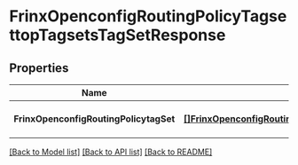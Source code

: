 # FrinxOpenconfigRoutingPolicyTagsettopTagsetsTagSetResponse

## Properties
Name | Type | Description | Notes
------------ | ------------- | ------------- | -------------
**FrinxOpenconfigRoutingPolicytagSet** | [**[]FrinxOpenconfigRoutingPolicyTagsettopTagsetsTagSet**](frinx.openconfig.routing.policy.tagsettop.tagsets.TagSet.md) |  | [optional] [default to null]

[[Back to Model list]](../README.md#documentation-for-models) [[Back to API list]](../README.md#documentation-for-api-endpoints) [[Back to README]](../README.md)


